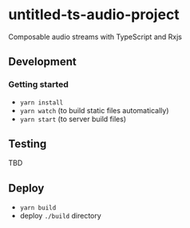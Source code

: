 # untitled-ts-audio-project
Composable audio streams with TypeScript and Rxjs

## Development

### Getting started

- `yarn install`
- `yarn watch` (to build static files automatically)
- `yarn start` (to server build files)

## Testing

TBD

## Deploy

- `yarn build`
- deploy `./build` directory
